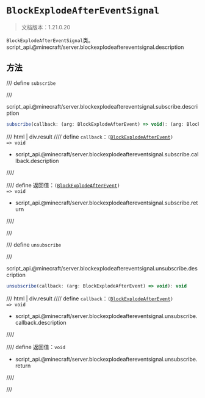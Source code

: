 # `BlockExplodeAfterEventSignal`

> 文档版本：1.21.0.20

`BlockExplodeAfterEventSignal`类。script_api.@minecraft/server.blockexplodeaftereventsignal.description

## 方法

/// define
`subscribe`


///

script_api.@minecraft/server.blockexplodeaftereventsignal.subscribe.description

```js
subscribe(callback: (arg: BlockExplodeAfterEvent) => void): (arg: BlockExplodeAfterEvent) => void
```

/// html | div.result
//// define
`callback`：<code>(<a href="../blockexplodeafterevent/">BlockExplodeAfterEvent</a>) =&gt; void</code>

- script_api.@minecraft/server.blockexplodeaftereventsignal.subscribe.callback.description


////

//// define
返回值：<code>(<a href="../blockexplodeafterevent/">BlockExplodeAfterEvent</a>) =&gt; void</code>

- script_api.@minecraft/server.blockexplodeaftereventsignal.subscribe.return


////

///


/// define
`unsubscribe`


///

script_api.@minecraft/server.blockexplodeaftereventsignal.unsubscribe.description

```js
unsubscribe(callback: (arg: BlockExplodeAfterEvent) => void): void
```

/// html | div.result
//// define
`callback`：<code>(<a href="../blockexplodeafterevent/">BlockExplodeAfterEvent</a>) =&gt; void</code>

- script_api.@minecraft/server.blockexplodeaftereventsignal.unsubscribe.callback.description


////

//// define
返回值：`void`

- script_api.@minecraft/server.blockexplodeaftereventsignal.unsubscribe.return


////

///

